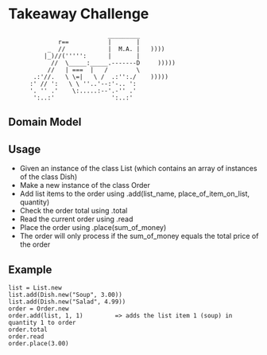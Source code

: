 Takeaway Challenge
==================
```
                            _________
              r==           |       |
           _  //            |  M.A. |   ))))
          |_)//(''''':      |       |
            //  \_____:_____.-------D     )))))
           //   | ===  |   /        \
       .:'//.   \ \=|   \ /  .:'':./    )))))
      :' // ':   \ \ ''..'--:'-.. ':
      '. '' .'    \:.....:--'.-'' .'
       ':..:'                ':..:'

 ```

Domain Model
-------

Usage
-----
- Given an instance of the class List (which contains an array of instances of the class Dish)
- Make a new instance of the class Order
- Add list items to the order using .add(list_name, place_of_item_on_list, quantity)
- Check the order total using .total
- Read the current order using .read
- Place the order using .place(sum_of_money)
- The order will only process if the sum_of_money equals the total price of the order

Example
-----

```
list = List.new
list.add(Dish.new("Soup", 3.00))
list.add(Dish.new("Salad", 4.99))
order = Order.new
order.add(list, 1, 1)         => adds the list item 1 (soup) in quantity 1 to order
order.total
order.read
order.place(3.00)
```
